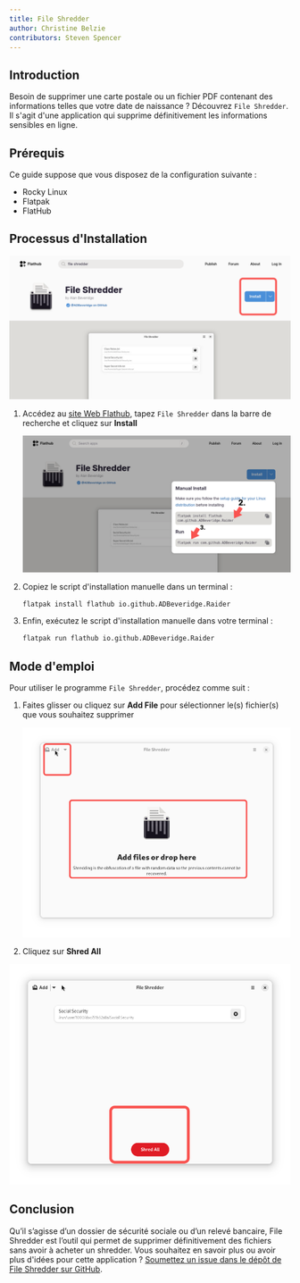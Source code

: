 ```yaml
---
title: File Shredder
author: Christine Belzie
contributors: Steven Spencer
---
```


## Introduction

Besoin de supprimer une carte postale ou un fichier PDF contenant des informations telles que votre date de naissance ? Découvrez `File Shredder`. Il s'agit d'une application qui supprime définitivement les informations sensibles en ligne.

## Prérequis

Ce guide suppose que vous disposez de la configuration suivante :

- Rocky Linux
- Flatpak
- FlatHub

## Processus d'Installation

![Screenshot of the File Shredder app page on FlatHub, showing the blue install button being highlighted by a red rectangle](images/01_file-shredder.png)

1. Accédez au [site Web Flathub](https://flathub.org/), tapez `File Shredder` dans la barre de recherche et cliquez sur **Install**

   ![manual install script and run script](images/file-shredder_install.png)

2. Copiez le script d'installation manuelle dans un terminal :

   ```bash
   flatpak install flathub io.github.ADBeveridge.Raider
   ```

3. Enfin, exécutez le script d'installation manuelle dans votre terminal :

   ```bash
   flatpak run flathub io.github.ADBeveridge.Raider
   ```

## Mode d'emploi

Pour utiliser le programme `File Shredder`, procédez comme suit :

1. Faites glisser ou cliquez sur **Add File** pour sélectionner le(s) fichier(s) que vous souhaitez supprimer

   ![Screenshot of the File Shredder homepage, showing the add drop-down menu and drop here button being highlighted by red rectangles](images/02_file-shredder.png)

2. Cliquez sur **Shred All**

![Screenshot of a file named Social Security appearing on top. At the bottom, there is a red button with the phrase Shred All written in white font and surrounded by a red rectangle](images/03_file-shredder.png)

## Conclusion

Qu’il s’agisse d’un dossier de sécurité sociale ou d’un relevé bancaire, File Shredder est l’outil qui permet de supprimer définitivement des fichiers sans avoir à acheter un shredder. Vous souhaitez en savoir plus ou avoir plus d'idées pour cette application ? [Soumettez un issue dans le dépôt de File Shredder sur GitHub](https://github.com/ADBeveridge/raider/issues).
